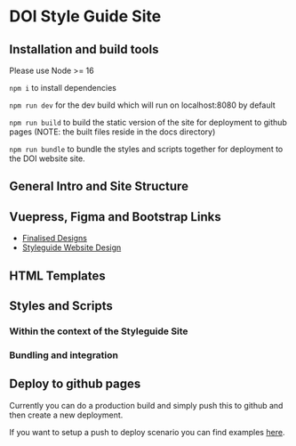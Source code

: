 # DOI Style Guide Site

## Installation and build tools

Please use Node >= 16

`npm i` to install dependencies

`npm run dev` for the dev build which will run on localhost:8080 by default

`npm run build` to build the static version of the site for deployment to github pages (NOTE: the built files reside in the docs directory)

`npm run bundle` to bundle the styles and scripts together for deployment to the DOI website site.

## General Intro and Site Structure

## Vuepress, Figma and Bootstrap Links

* [Finalised Designs](https://www.figma.com/file/QJl1NyuLPtW2HIMgWyjWTv/Dept.-of-Industry---Design-System?node-id=4944%3A50112)
* [Styleguide Website Design](https://www.figma.com/file/QJl1NyuLPtW2HIMgWyjWTv/Dept.-of-Industry---Design-System?node-id=1332%3A6545)

## HTML Templates

## Styles and Scripts

### Within the context of the Styleguide Site

### Bundling and integration

## Deploy to github pages
Currently you can do a production build and simply push this to github and then create a new deployment.

If you want to setup a push to deploy scenario you can find examples [here](https://v2.vuepress.vuejs.org/guide/deployment.html#github-pages).
